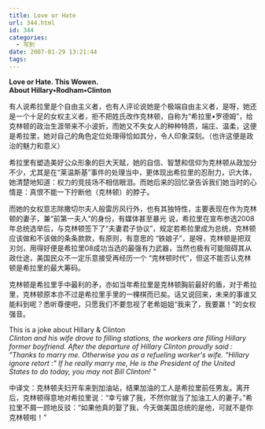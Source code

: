 ```yaml
---
title: Love or Hate
url: 344.html
id: 344
categories:
  - 写到
date: 2007-01-29 13:21:44
tags:
---
```


**Love or Hate. This Wowen.  
About Hillary•Rodham•Clinton**

  
有人说希拉里是个自由主义者，也有人评论说她是个极端自由主义者，是呀，她还是一个十足的女权主义者，拒不把姓氏改作克林顿，自称为“希拉里•罗德姆”，给 克林顿的政治生涯带来不小波折，而她又不失女人的种种特质，端庄、温柔，这便是希拉里，她对自己的角色定位处理得恰如其分，令人印象深刻。（也许这便是政 治的魅力和意义）  
  
希拉里有塑造美好公众形象的巨大天赋，她的自信、智慧和信仰为克林顿从政加分不少，尤其是在“莱温斯基”事件的处理当中，更体现出希拉里的忍耐力，识大体，她清楚地知道：权力的竞技场不相信眼泪。而她后来的回忆录告诉我们她当时的心情是：真恨不能一下拧断他（克林顿）的脖子。  
  
而她的女权意志除撒切尔夫人般雷厉风行外，也有其独特性，主要表现在作为克林顿的妻子，兼“前第一夫人”的身份，有媒体甚至暴光 说，希拉里在宣布参选2008年总统选举后，与克林顿签下了“夫妻君子协议”，规定若希拉里成为总统，克林顿应该做和不该做的条条款款，有原则，有意思的 “铁娘子”，是呀，克林顿是把双刃剑，用得好便是希拉里08成功当选的最强有力武器，当然也极有可能阻碍其从政仕途，美国民众不一定乐意接受再经历一个 “克林顿时代”，但这不能否认克林顿是希拉里的最大筹码。  
  
克林顿是希拉里手中最利的矛，亦如当年希拉里是克林顿胸前最好的盾，对于希拉里，克林顿原本亦不过是希拉里手里的一棵棋而已矣。话又说回来，未来的事谁又能料到呢？悉听尊便吧，只愿我们不要忽视了老希姐姐“我来了，我要赢！”的女权强音。  
  
  
This is a joke about Hillary & Clinton  
_Clinton and his wife drove to filling stations, the workers are filling Hillary former boyfriend. After the departure of Hillary Clinton proudly said : "Thanks to marry me. Otherwise you as a refueling worker's wife. "Hillary ignore retort :" If he really marry me, He is the President of the United States to do today, you may not Bill Clinton! "_  
  
中译文：克林顿夫妇开车来到加油站，结果加油的工人是希拉里前任男友。离开后，克林顿得意地对希拉里说：“幸亏嫁了我，不然你就当了加油工人的妻子。”希拉里不屑一顾地反驳：“如果他真的娶了我，今天做美国总统的是他，可就不是你克林顿啦！”